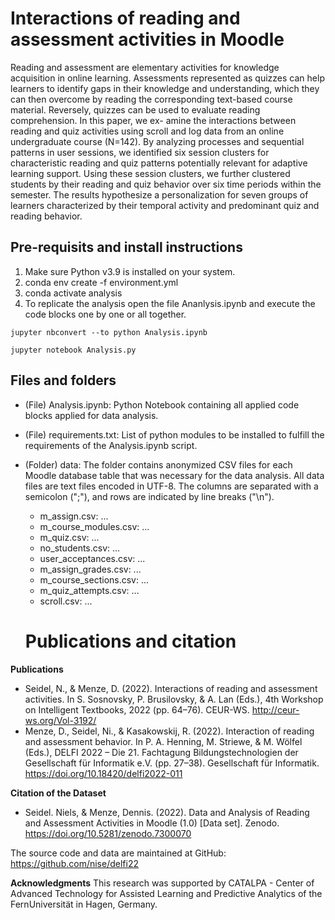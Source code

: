 # Interactions of reading and assessment activities in Moodle
Reading and assessment are elementary activities for knowledge acquisition in online learning. Assessments represented as quizzes can help learners to identify gaps in their knowledge and understanding, which they can then overcome by reading the corresponding text-based course material. Reversely, quizzes can be used to evaluate reading comprehension. In this paper, we ex- amine the interactions between reading and quiz activities using scroll and log data from an online undergraduate course (N=142). By analyzing processes and sequential patterns in user sessions, we identified six session clusters for characteristic reading and quiz patterns potentially relevant for adaptive learning support. Using these session clusters, we further clustered students by their reading and quiz behavior over six time periods within the semester. The results hypothesize a personalization for seven groups of learners characterized by their temporal activity and predominant quiz and reading behavior.


## Pre-requisits and install instructions
1. Make sure Python v3.9 is installed on your system.
2. conda env create -f environment.yml
3. conda activate analysis
4. To replicate the analysis open the file Ananlysis.ipynb and execute the code blocks one by one or all together.

`jupyter nbconvert --to python Analysis.ipynb`

`jupyter notebook Analysis.py`


## Files and folders

* (File) Analysis.ipynb: Python Notebook containing all applied code blocks applied for data analysis.
* (File) requirements.txt: List of python modules to be installed to fulfill the requirements of the Analysis.ipynb script.
* (Folder) data: The folder contains anonymized CSV files for each Moodle database table that was necessary for the data analysis. All data files are text files encoded in UTF-8. The columns are separated with a semicolon (";"), and rows are indicated by line breaks ("\n").
  * m_assign.csv: ...
  * m_course_modules.csv: ...
  * m_quiz.csv: ...
  * no_students.csv: ...
  * user_acceptances.csv: ...
  * m_assign_grades.csv: ...
  * m_course_sections.csv: ...
  * m_quiz_attempts.csv: ...
  * scroll.csv: ...


  # Publications and citation

**Publications**
* Seidel, N., & Menze, D. (2022). Interactions of reading and assessment activities. In S. Sosnovsky, P. Brusilovsky, & A. Lan (Eds.), 4th Workshop on Intelligent Textbooks, 2022 (pp. 64–76). CEUR-WS. http://ceur-ws.org/Vol-3192/
* Menze, D., Seidel, Ni., & Kasakowskij, R. (2022). Interaction of reading and assessment behavior. In P. A. Henning, M. Striewe, & M. Wölfel (Eds.), DELFI 2022 – Die 21. Fachtagung Bildungstechnologien der Gesellschaft für Informatik e.V. (pp. 27–38). Gesellschaft für Informatik. https://doi.org/10.18420/delfi2022-011

**Citation of the Dataset**

* Seidel. Niels, & Menze, Dennis. (2022). Data and Analysis of Reading and Assessment Activities in Moodle (1.0) [Data set]. Zenodo. https://doi.org/10.5281/zenodo.7300070

The source code and data are maintained at GitHub: https://github.com/nise/delfi22

**Acknowledgments** This research was supported by CATALPA - Center of Advanced Technology for Assisted Learning and Predictive Analytics of the FernUniversität in Hagen, Germany.
